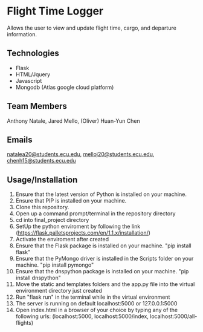# Flight Time Logger
Allows the user to view and update flight time, cargo, and departure information.

## Technologies
- Flask
- HTML/Jquery
- Javascript
- Mongodb (Atlas google cloud platform)

## Team Members
Anthony Natale, Jared Mello, (Oliver) Huan-Yun Chen

## Emails

natalea20@students.ecu.edu, melloj20@students.ecu.edu, chenh15@students.ecu.edu

## Usage/Installation
1. Ensure that the latest version of Python is installed on your machine.
2. Ensure that PIP is installed on your machine.
3. Clone this repository.
4. Open up a command prompt/terminal in the repository directory
5. cd into final_project directory
6. SetUp the python enviroment by following the link (https://flask.palletsprojects.com/en/1.1.x/installation/)
7. Activate the enviroment after created
8. Ensure that the Flask package is installed on your machine. "pip install flask"
9. Ensure that the PyMongo driver is installed in the Scripts folder on your machine. "pip install pymongo"
10. Ensure that the dnspython package is installed on your machine. "pip install dnspython"
11. Move the static and templates folders and the app.py file into the virtual environment directory just created
12. Run "flask run" in the terminal while in the virtual environment
12. The server is running on default localhost:5000 or 127.0.0.1:5000
13. Open index.html in a browser of your choice by typing any of the following urls: (localhost:5000, localhost:5000/index, localhost:5000/all-flights)
